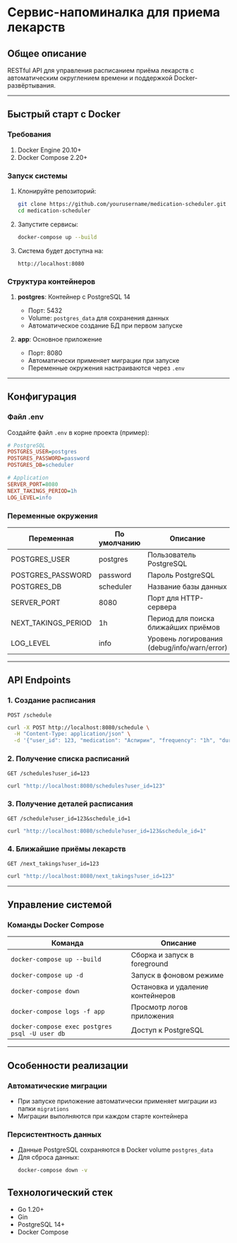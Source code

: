 # Сервис-напоминалка для приема лекарств

## Общее описание
RESTful API для управления расписанием приёма лекарств с автоматическим округлением времени и поддержкой Docker-развёртывания.

---

## Быстрый старт с Docker

### Требования
1. Docker Engine 20.10+
2. Docker Compose 2.20+

### Запуск системы
1. Клонируйте репозиторий:
   ```bash
   git clone https://github.com/yourusername/medication-scheduler.git
   cd medication-scheduler
   ```

2. Запустите сервисы:
   ```bash
   docker-compose up --build
   ```

3. Система будет доступна на:
   ```
   http://localhost:8080
   ```

### Структура контейнеров
1. **postgres**: Контейнер с PostgreSQL 14
   - Порт: 5432
   - Volume: `postgres_data` для сохранения данных
   - Автоматическое создание БД при первом запуске

2. **app**: Основное приложение
   - Порт: 8080
   - Автоматически применяет миграции при запуске
   - Переменные окружения настраиваются через `.env`

---

## Конфигурация

### Файл .env
Создайте файл `.env` в корне проекта (пример):
```ini
# PostgreSQL
POSTGRES_USER=postgres
POSTGRES_PASSWORD=password
POSTGRES_DB=scheduler

# Application
SERVER_PORT=8080
NEXT_TAKINGS_PERIOD=1h
LOG_LEVEL=info
```

### Переменные окружения
| Переменная               | По умолчанию     | Описание                          |
|--------------------------|------------------|-----------------------------------|
| POSTGRES_USER            | postgres         | Пользователь PostgreSQL           |
| POSTGRES_PASSWORD        | password         | Пароль PostgreSQL                 |
| POSTGRES_DB              | scheduler        | Название базы данных              |
| SERVER_PORT              | 8080             | Порт для HTTP-сервера             |
| NEXT_TAKINGS_PERIOD      | 1h               | Период для поиска ближайших приёмов |
| LOG_LEVEL                | info             | Уровень логирования (debug/info/warn/error) |

---

## API Endpoints

### 1. Создание расписания
`POST /schedule`
```bash
curl -X POST http://localhost:8080/schedule \
  -H "Content-Type: application/json" \
  -d '{"user_id": 123, "medication": "Аспирин", "frequency": "1h", "duration": "24h"}'
```

### 2. Получение списка расписаний
`GET /schedules?user_id=123`
```bash
curl "http://localhost:8080/schedules?user_id=123"
```

### 3. Получение деталей расписания
`GET /schedule?user_id=123&schedule_id=1`
```bash
curl "http://localhost:8080/schedule?user_id=123&schedule_id=1"
```

### 4. Ближайшие приёмы лекарств
`GET /next_takings?user_id=123`
```bash
curl "http://localhost:8080/next_takings?user_id=123"
```

---

## Управление системой

### Команды Docker Compose
| Команда                          | Описание                              |
|----------------------------------|---------------------------------------|
| `docker-compose up --build`      | Сборка и запуск в foreground         |
| `docker-compose up -d`           | Запуск в фоновом режиме              |
| `docker-compose down`            | Остановка и удаление контейнеров     |
| `docker-compose logs -f app`     | Просмотр логов приложения            |
| `docker-compose exec postgres psql -U user db` | Доступ к PostgreSQL |

---

## Особенности реализации

### Автоматические миграции
- При запуске приложение автоматически применяет миграции из папки `migrations`
- Миграции выполняются при каждом старте контейнера

### Персистентность данных
- Данные PostgreSQL сохраняются в Docker volume `postgres_data`
- Для сброса данных:
  ```bash
  docker-compose down -v
  ```

## Технологический стек
- Go 1.20+
- Gin
- PostgreSQL 14+
- Docker Compose